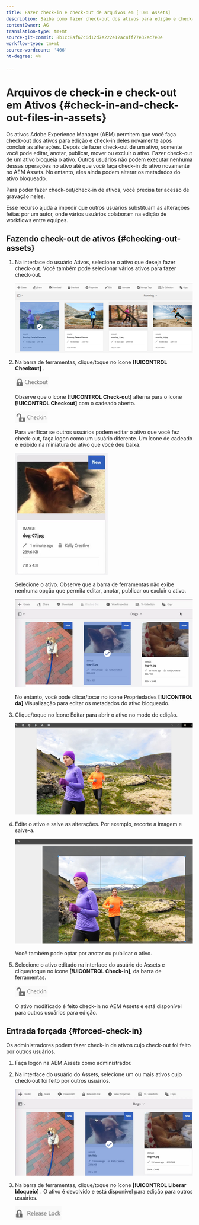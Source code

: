 ```yaml
---
title: Fazer check-in e check-out de arquivos em [!DNL Assets]
description: Saiba como fazer check-out dos ativos para edição e check-in deles novamente após a conclusão das alterações.
contentOwner: AG
translation-type: tm+mt
source-git-commit: 8b1cc8af67c6d12d7e222e12ac4ff77e32ec7e0e
workflow-type: tm+mt
source-wordcount: '406'
ht-degree: 4%

---
```



# Arquivos de check-in e check-out em Ativos {#check-in-and-check-out-files-in-assets}

Os ativos Adobe Experience Manager (AEM) permitem que você faça check-out dos ativos para edição e check-in deles novamente após concluir as alterações. Depois de fazer check-out de um ativo, somente você pode editar, anotar, publicar, mover ou excluir o ativo. Fazer check-out de um ativo bloqueia o ativo. Outros usuários não podem executar nenhuma dessas operações no ativo até que você faça check-in do ativo novamente no AEM Assets. No entanto, eles ainda podem alterar os metadados do ativo bloqueado.

Para poder fazer check-out/check-in de ativos, você precisa ter acesso de gravação neles.

Esse recurso ajuda a impedir que outros usuários substituam as alterações feitas por um autor, onde vários usuários colaboram na edição de workflows entre equipes.

## Fazendo check-out de ativos {#checking-out-assets}

1. Na interface do usuário Ativos, selecione o ativo que deseja fazer check-out. Você também pode selecionar vários ativos para fazer check-out.

   ![chlimage_1-468](assets/chlimage_1-468.png)

1. Na barra de ferramentas, clique/toque no ícone **[!UICONTROL Checkout]** .

   ![chlimage_1-469](assets/chlimage_1-469.png)

   Observe que o ícone **[!UICONTROL Check-out]** alterna para o ícone **[!UICONTROL Checkout]** com o cadeado aberto.

   ![chlimage_1-470](assets/chlimage_1-470.png)

   Para verificar se outros usuários podem editar o ativo que você fez check-out, faça logon como um usuário diferente. Um ícone de cadeado é exibido na miniatura do ativo que você deu baixa.

   ![chlimage_1-471](assets/chlimage_1-471.png)

   Selecione o ativo. Observe que a barra de ferramentas não exibe nenhuma opção que permita editar, anotar, publicar ou excluir o ativo.

   ![chlimage_1-472](assets/chlimage_1-472.png)

   No entanto, você pode clicar/tocar no ícone Propriedades **[!UICONTROL da]** Visualização para editar os metadados do ativo bloqueado.

1. Clique/toque no ícone Editar para abrir o ativo no modo de edição.

   ![chlimage_1-473](assets/chlimage_1-473.png)

1. Edite o ativo e salve as alterações. Por exemplo, recorte a imagem e salve-a.

   ![chlimage_1-474](assets/chlimage_1-474.png)

   Você também pode optar por anotar ou publicar o ativo.

1. Selecione o ativo editado na interface do usuário do Assets e clique/toque no ícone **[!UICONTROL Check-in]**, da barra de ferramentas.

   ![chlimage_1-475](assets/chlimage_1-475.png)

   O ativo modificado é feito check-in no AEM Assets e está disponível para outros usuários para edição.

## Entrada forçada {#forced-check-in}

Os administradores podem fazer check-in de ativos cujo check-out foi feito por outros usuários.

1. Faça logon na AEM Assets como administrador.
1. Na interface do usuário do Assets, selecione um ou mais ativos cujo check-out foi feito por outros usuários.

   ![chlimage_1-476](assets/chlimage_1-476.png)

1. Na barra de ferramentas, clique/toque no ícone **[!UICONTROL Liberar bloqueio]** . O ativo é devolvido e está disponível para edição para outros usuários.

   ![chlimage_1-477](assets/chlimage_1-477.png)